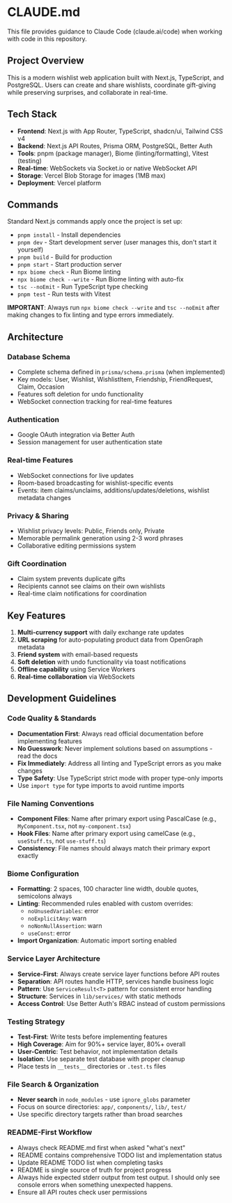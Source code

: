 # CLAUDE.md

This file provides guidance to Claude Code (claude.ai/code) when working with code in this repository.

## Project Overview

This is a modern wishlist web application built with Next.js, TypeScript, and PostgreSQL. Users can create and share wishlists, coordinate gift-giving while preserving surprises, and collaborate in real-time.

## Tech Stack

- **Frontend**: Next.js with App Router, TypeScript, shadcn/ui, Tailwind CSS v4
- **Backend**: Next.js API Routes, Prisma ORM, PostgreSQL, Better Auth
- **Tools**: pnpm (package manager), Biome (linting/formatting), Vitest (testing)
- **Real-time**: WebSockets via Socket.io or native WebSocket API
- **Storage**: Vercel Blob Storage for images (1MB max)
- **Deployment**: Vercel platform

## Commands

Standard Next.js commands apply once the project is set up:

- `pnpm install` - Install dependencies
- `pnpm dev` - Start development server (user manages this, don't start it yourself)
- `pnpm build` - Build for production
- `pnpm start` - Start production server
- `npx biome check` - Run Biome linting
- `npx biome check --write` - Run Biome linting with auto-fix
- `tsc --noEmit` - Run TypeScript type checking
- `pnpm test` - Run tests with Vitest

**IMPORTANT**: Always run `npx biome check --write` and `tsc --noEmit` after making changes to fix linting and type errors immediately.

## Architecture

### Database Schema
- Complete schema defined in `prisma/schema.prisma` (when implemented)
- Key models: User, Wishlist, WishlistItem, Friendship, FriendRequest, Claim, Occasion
- Features soft deletion for undo functionality
- WebSocket connection tracking for real-time features

### Authentication
- Google OAuth integration via Better Auth
- Session management for user authentication state

### Real-time Features
- WebSocket connections for live updates
- Room-based broadcasting for wishlist-specific events
- Events: item claims/unclaims, additions/updates/deletions, wishlist metadata changes

### Privacy & Sharing
- Wishlist privacy levels: Public, Friends only, Private
- Memorable permalink generation using 2-3 word phrases
- Collaborative editing permissions system

### Gift Coordination
- Claim system prevents duplicate gifts
- Recipients cannot see claims on their own wishlists
- Real-time claim notifications for coordination

## Key Features

1. **Multi-currency support** with daily exchange rate updates
2. **URL scraping** for auto-populating product data from OpenGraph metadata
3. **Friend system** with email-based requests
4. **Soft deletion** with undo functionality via toast notifications
5. **Offline capability** using Service Workers
6. **Real-time collaboration** via WebSockets

## Development Guidelines

### Code Quality & Standards
- **Documentation First**: Always read official documentation before implementing features
- **No Guesswork**: Never implement solutions based on assumptions - read the docs
- **Fix Immediately**: Address all linting and TypeScript errors as you make changes
- **Type Safety**: Use TypeScript strict mode with proper type-only imports
- Use `import type` for type imports to avoid runtime imports

### File Naming Conventions
- **Component Files**: Name after primary export using PascalCase (e.g., `MyComponent.tsx`, not `my-component.tsx`)
- **Hook Files**: Name after primary export using camelCase (e.g., `useStuff.ts`, not `use-stuff.ts`)
- **Consistency**: File names should always match their primary export exactly

### Biome Configuration
- **Formatting**: 2 spaces, 100 character line width, double quotes, semicolons always
- **Linting**: Recommended rules enabled with custom overrides:
  - `noUnusedVariables`: error
  - `noExplicitAny`: warn
  - `noNonNullAssertion`: warn
  - `useConst`: error
- **Import Organization**: Automatic import sorting enabled

### Service Layer Architecture
- **Service-First**: Always create service layer functions before API routes
- **Separation**: API routes handle HTTP, services handle business logic
- **Pattern**: Use `ServiceResult<T>` pattern for consistent error handling
- **Structure**: Services in `lib/services/` with static methods
- **Access Control**: Use Better Auth's RBAC instead of custom permissions

### Testing Strategy
- **Test-First**: Write tests before implementing features
- **High Coverage**: Aim for 90%+ service layer, 80%+ overall
- **User-Centric**: Test behavior, not implementation details
- **Isolation**: Use separate test database with proper cleanup
- Place tests in `__tests__` directories or `.test.ts` files

### File Search & Organization
- **Never search** in `node_modules` - use `ignore_globs` parameter
- Focus on source directories: `app/`, `components/`, `lib/`, `test/`
- Use specific directory targets rather than broad searches

### README-First Workflow
- Always check README.md first when asked "what's next"
- README contains comprehensive TODO list and implementation status
- Update README TODO list when completing tasks
- README is single source of truth for project progress
- Always hide expected stderr output from test output. I should only see console errors when something unexpected happens.
- Ensure all API routes check user permissions